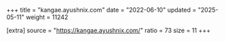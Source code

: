 +++
title = "kangae.ayushnix.com"
date = "2022-06-10"
updated = "2025-05-11"
weight = 11242

[extra]
source = "https://kangae.ayushnix.com/"
ratio = 73
size = 11
+++
